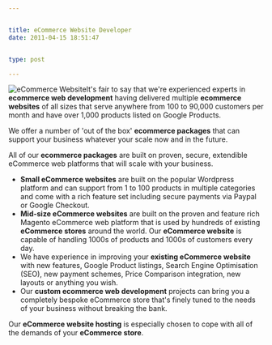 ```yaml
---


title: eCommerce Website Developer
date: 2011-04-15 18:51:47


type: post

---
```

![](/assets/basket_key.jpg "eCommerce Website")It's fair to say that
we're experienced experts in **ecommerce web development** having
delivered multiple **ecommerce websites** of all sizes that serve
anywhere from 100 to 90,000 customers per month and have over 1,000
products listed on Google Products.

 We offer a number of 'out of the box' **ecommerce packages** that can
support your business whatever your scale now and in the future.

All of our **ecommerce packages** are built on proven, secure,
extendible eCommerce web platforms that will scale with your business.

-   **Small eCommerce websites** are built on the popular Wordpress
    platform and can support from 1 to 100 products in multiple
    categories and come with a rich feature set including secure
    payments via Paypal or Google Checkout.
-   **Mid-size eCommerce websites** are built on the proven and feature
    rich Magento eCommerce web platform that is used by hundreds of
    existing **eCommerce stores** around the world. Our **eCommerce
    website** is capable of handling 1000s of products and 1000s of
    customers every day.
-   We have experience in improving your **existing eCommerce website**
    with new features, Google Product listings, Search Engine
    Optimisation (SEO), new payment schemes, Price Comparison
    integration, new layouts or anything you wish.
-   Our **custom ecommerce web development** projects can bring you a
    completely bespoke eCommerce store that's finely tuned to the needs
    of your business without breaking the bank.

Our **eCommerce website hosting** is especially chosen to cope with all
of the demands of your **eCommerce store**.
